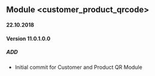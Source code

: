 ## Module <customer_product_qrcode>

#### 22.10.2018
#### Version 11.0.1.0.0
##### ADD
- Initial commit for Customer and Product QR Module